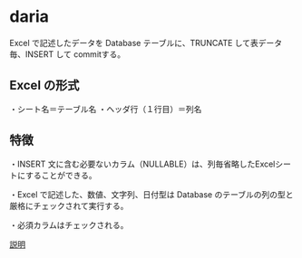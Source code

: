 # daria
Excel で記述したデータを Database テーブルに、TRUNCATE して表データ毎、INSERT して commitする。

## Excel の形式
・シート名＝テーブル名
・ヘッダ行（１行目）＝列名

## 特徴
・INSERT 文に含む必要ないカラム（NULLABLE）は、列毎省略したExcelシートにすることができる。

・Excel で記述した、数値、文字列、日付型は Database のテーブルの列の型と厳格にチェックされて実行する。

・必須カラムはチェックされる。

[説明](../../wiki)
